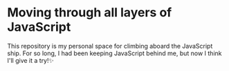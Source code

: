# Moving through all layers of JavaScript

This repository is my personal space for climbing aboard the JavaScript ship. For so long, I had been keeping JavaScript behind me, but now I think I'll give it a try!✨
